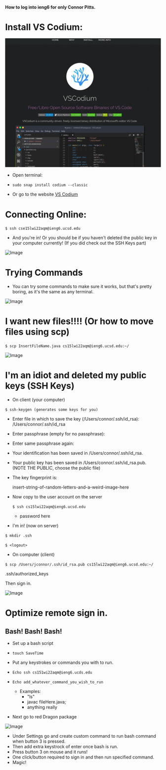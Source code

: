 **How to log into ieng6 for only Connor Pitts.**


# Install VS Codium:

![Image](vscode.png)

* Open terminal: 

 * ```sudo snap install codium --classic```

 * Or go to the website [VS Codium](https://vscodium.com/)


# Connecting Online: 

 ```$ ssh cse15lwi22aqm@ieng6.ucsd.edu```

* And you're in!  Or you should be if you haven't deleted the public key in your computer currently! (If you did check out the SSH Keys part)

![Image](Signin.png)


# Trying Commands
* You can try some commands to make sure it works, but that's pretty boring, as it's the same as any terminal. 

![Image](terminal.png)

# I want new files!!!!  (Or how to move files using scp)

```$ scp InsertFileName.java cs15lwi22aqm@ieng6.ucsd.edu:~/```

![Image](MoveFile.png)

# I'm an idiot and deleted my public keys (SSH Keys)

* On client (your computer)

```$ ssh-keygen (generates some keys for you)```

* Enter file in which to save the key (/Users/connor/.ssh/id_rsa): /Users/connor/.ssh/id_rsa

* Enter passphrase (empty for no passphrase): 

* Enter same passphrase again: 

* Your identification has been saved in /Users/connor/.ssh/id_rsa.

* Your public key has been saved in /Users/connor/.ssh/id_rsa.pub. 
(NOTE THE PUBLIC, choose the public file)

* The key fingerprint is:

    insert-string-of-random-letters-and-a-weird-image-here

* Now copy to the user account on the server

    ```$ ssh cs15lwi22aqm@ieng6.ucsd.edu```

    * password here

* I'm in! (now on server)

```$ mkdir .ssh```

```$ <logout>```

* On computer (client)

```$ scp /Users/jconnor/.ssh/id_rsa.pub cs15lwi22aqm@ieng6.ucsd.edu:~/```

.ssh/authorized_keys

Then sign in.

![Image](picture.png)

# Optimize remote sign in.


## Bash! Bash! Bash!

* Set up a bash script

* ```touch SaveTime``` 

* Put any keystrokes or commands you with to run.

* ```Echo ssh cs151wi22aqm@ieng6.ucds.edu```
* ```Echo add_whatever_command_you_wish_to_run```   
    * Examples: 
        * "ls" 
        * javac fileHere.java;
        * anything really
* Next go to red Dragon package 

![Image](Dragon.jpg)


* Under Settings go and create custom command to run bash command when button 3 is pressed. 
* Then add extra keystrock of enter once bash is run. 
* Press button 3 on mouse and it runs!
* One click/button required to sign in and then run specified command. 
* Magic!








